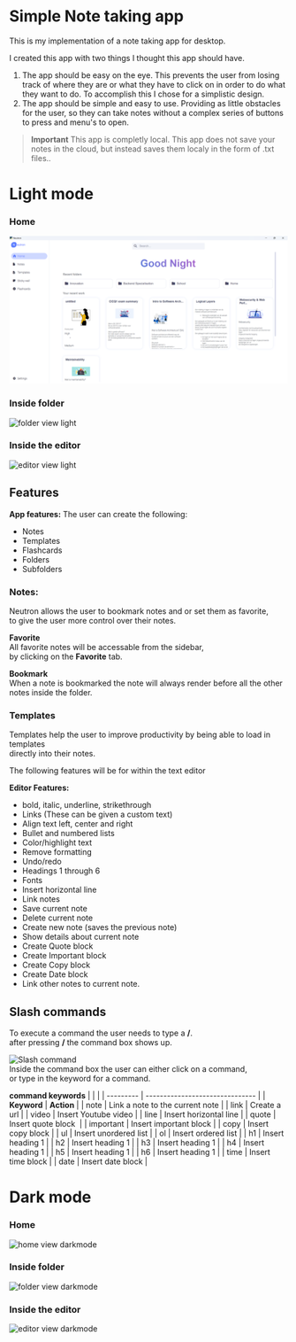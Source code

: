 # Simple Note taking app
This is my implementation of a note taking app for desktop.

I created this app with two things I thought this app should have. 
1. The app should be easy on the eye. This prevents the user from losing track of where they are or what they have to click on in order to do what they want to do. To accomplish this I chose for a simplistic design.
2. The app should be simple and easy to use. Providing as little obstacles for the user, so they can take notes without a complex series of buttons to press and menu's to open.

> **Important** This app is completly local. This app does not save your notes in the cloud, but instead saves them localy in the form of .txt files..

# Light mode
### Home
![home view light](https://github.com/VeronGoggans/Note-taking-app/blob/spa/docs/img/home-view-light.png?raw=true)
### Inside folder
![folder view light](https://github.com/VeronGoggans/Keeps/blob/main/docs/img/folder-view-light.png?raw=true)
### Inside the editor
![editor view light](https://github.com/VeronGoggans/Keeps/blob/main/docs/img/editor-view-light.png?raw=true)

## Features
**App features:**
The user can create the following:
- Notes
- Templates
- Flashcards
- Folders
- Subfolders

### Notes:
Neutron allows the user to bookmark notes and or set them as favorite,<br>
to give the user more control over their notes.<br>

**Favorite**<br>
All favorite notes will be accessable from the sidebar,<br>
by clicking on the **Favorite** tab.

**Bookmark**<br>
When a note is bookmarked the note will always render before all the other notes inside the folder. 


### Templates
Templates help the user to improve productivity by being able to load in templates<br> 
directly into their notes.


The following features will be for within the text editor

**Editor Features:**
- bold, italic, underline, strikethrough
- Links (These can be given a custom text)
- Align text left, center and right
- Bullet and numbered lists
- Color/highlight text
- Remove formatting
- Undo/redo
- Headings 1 through 6 
- Fonts
- Insert horizontal line
- Link notes
- Save current note
- Delete current note
- Create new note (saves the previous note)
- Show details about current note
- Create Quote block
- Create Important block
- Create Copy block
- Create Date block
- Link other notes to current note.

## Slash commands 
To execute a command the user needs to type a **/**.\
after pressing **/** the command box shows up.


![Slash command](https://github.com/VeronGoggans/Keeps/blob/main/docs/img/slash-commands.png?raw=true)\
Inside the command box the user can either click on a command,\
or type in the keyword for a command. 

**command keywords**
|           |                                 |
| --------- | ------------------------------- |
| **Keyword**   | **Action**                          |
| note      | Link a note to the current note |
| link      | Create a url                    |
| video     | Insert Youtube video            |
| line      | Insert horizontal line          |
| quote     | Insert quote block              |
| important | Insert important block          |
| copy      | Insert copy block               |
| ul        | Insert unordered list           |
| ol        | Insert ordered list             |
| h1        | Insert heading 1                |
| h2        | Insert heading 1                |
| h3        | Insert heading 1                |
| h4        | Insert heading 1                |
| h5        | Insert heading 1                |
| h6        | Insert heading 1                |
| time      | Insert time block               |
| date      | Insert date block               |


# Dark mode
### Home
![home view darkmode](https://github.com/VeronGoggans/Keeps/blob/main/docs/img/home-view-dark.png?raw=true)
### Inside folder
![folder view darkmode](https://github.com/VeronGoggans/Keeps/blob/main/docs/img/folder-view-dark.png?raw=true)
### Inside the editor
![editor view darkmode](https://github.com/VeronGoggans/Keeps/blob/main/docs/img/editor-view-dark.png?raw=true)
